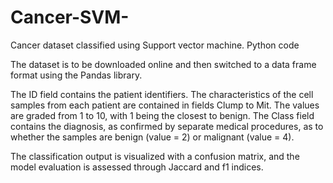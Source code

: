 # Cancer-SVM-
Cancer dataset classified using Support vector machine. Python code 

The dataset is to be downloaded online and then switched to a data frame format using the Pandas library.

The ID field contains the patient identifiers. The characteristics of the cell samples from each patient are contained in fields Clump to Mit. The values are graded from 1 to 10, with 1 being the closest to benign.
The Class field contains the diagnosis, as confirmed by separate medical procedures, as to whether the samples are benign (value = 2) or malignant (value = 4).

The classification output is visualized with a confusion matrix, and the model evaluation is assessed through Jaccard and f1 indices.










